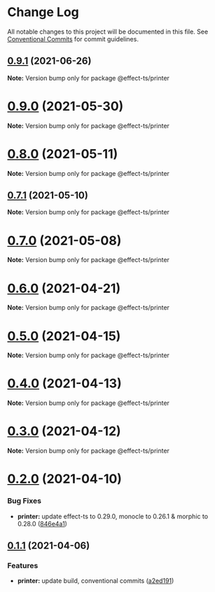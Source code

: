 # Change Log

All notable changes to this project will be documented in this file.
See [Conventional Commits](https://conventionalcommits.org) for commit guidelines.

## [0.9.1](https://github.com/Effect-TS/printer/compare/@effect-ts/printer@0.9.0...@effect-ts/printer@0.9.1) (2021-06-26)

**Note:** Version bump only for package @effect-ts/printer





# [0.9.0](https://github.com/Effect-TS/printer/compare/@effect-ts/printer@0.8.0...@effect-ts/printer@0.9.0) (2021-05-30)

**Note:** Version bump only for package @effect-ts/printer





# [0.8.0](https://github.com/Effect-TS/printer/compare/@effect-ts/printer@0.7.1...@effect-ts/printer@0.8.0) (2021-05-11)

**Note:** Version bump only for package @effect-ts/printer





## [0.7.1](https://github.com/Effect-TS/printer/compare/@effect-ts/printer@0.7.0...@effect-ts/printer@0.7.1) (2021-05-10)

**Note:** Version bump only for package @effect-ts/printer





# [0.7.0](https://github.com/Effect-TS/printer/compare/@effect-ts/printer@0.6.0...@effect-ts/printer@0.7.0) (2021-05-08)

**Note:** Version bump only for package @effect-ts/printer





# [0.6.0](https://github.com/Effect-TS/printer/compare/@effect-ts/printer@0.5.0...@effect-ts/printer@0.6.0) (2021-04-21)

**Note:** Version bump only for package @effect-ts/printer





# [0.5.0](https://github.com/Effect-TS/printer/compare/@effect-ts/printer@0.4.0...@effect-ts/printer@0.5.0) (2021-04-15)

**Note:** Version bump only for package @effect-ts/printer





# [0.4.0](https://github.com/Effect-TS/printer/compare/@effect-ts/printer@0.3.0...@effect-ts/printer@0.4.0) (2021-04-13)

**Note:** Version bump only for package @effect-ts/printer





# [0.3.0](https://github.com/Effect-TS/printer/compare/@effect-ts/printer@0.2.0...@effect-ts/printer@0.3.0) (2021-04-12)

**Note:** Version bump only for package @effect-ts/printer





# [0.2.0](https://github.com/Effect-TS/printer/compare/@effect-ts/printer@0.1.1...@effect-ts/printer@0.2.0) (2021-04-10)


### Bug Fixes

* **printer:** update effect-ts to 0.29.0, monocle to 0.26.1 & morphic to 0.28.0 ([846e4a1](https://github.com/Effect-TS/printer/commit/846e4a1149acff1b9437d6c69db850ca3b98a63b))





## [0.1.1](https://github.com/Effect-TS/printer/compare/@effect-ts/printer@0.1.0...@effect-ts/printer@0.1.1) (2021-04-06)


### Features

* **printer:** update build, conventional commits ([a2ed191](https://github.com/Effect-TS/printer/commit/a2ed191905a20c1be039082319e353f62eb97280))
